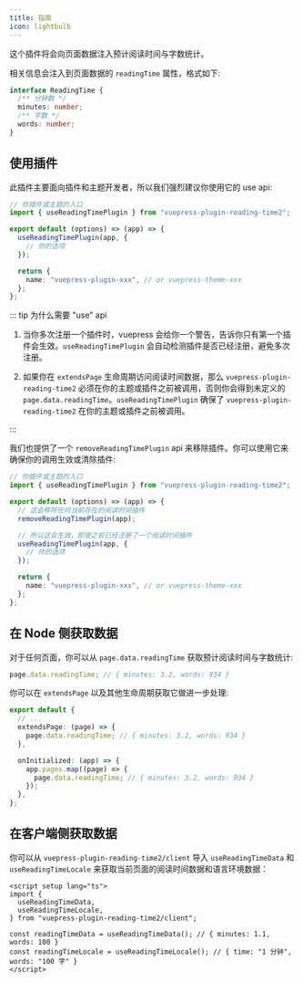 ```yaml
---
title: 指南
icon: lightbulb
---
```


这个插件将会向页面数据注入预计阅读时间与字数统计。

相关信息会注入到页面数据的 `readingTime` 属性，格式如下:

```ts
interface ReadingTime {
  /** 分钟数 */
  minutes: number;
  /** 字数 */
  words: number;
}
```

<!-- more -->

## 使用插件

此插件主要面向插件和主题开发者，所以我们强烈建议你使用它的 use api:

```ts
// 你插件或主题的入口
import { useReadingTimePlugin } from "vuepress-plugin-reading-time2";

export default (options) => (app) => {
  useReadingTimePlugin(app, {
    // 你的选项
  });

  return {
    name: "vuepress-plugin-xxx", // or vuepress-theme-xxx
  };
};
```

::: tip 为什么需要 "use" api

1. 当你多次注册一个插件时，vuepress 会给你一个警告，告诉你只有第一个插件会生效。`useReadingTimePlugin` 会自动检测插件是否已经注册，避免多次注册。

1. 如果你在 `extendsPage` 生命周期访问阅读时间数据，那么 `vuepress-plugin-reading-time2` 必须在你的主题或插件之前被调用，否则你会得到未定义的 `page.data.readingTime`。`useReadingTimePlugin` 确保了 `vuepress-plugin-reading-time2` 在你的主题或插件之前被调用。

:::

我们也提供了一个 `removeReadingTimePlugin` api 来移除插件。你可以使用它来确保你的调用生效或清除插件:

```ts
// 你插件或主题的入口
import { useReadingTimePlugin } from "vuepress-plugin-reading-time2";

export default (options) => (app) => {
  // 这会移除任何当前存在的阅读时间插件
  removeReadingTimePlugin(app);

  // 所以这会生效，即使之前已经注册了一个阅读时间插件
  useReadingTimePlugin(app, {
    // 你的选项
  });

  return {
    name: "vuepress-plugin-xxx", // or vuepress-theme-xxx
  };
};
```

## 在 Node 侧获取数据

对于任何页面，你可以从 `page.data.readingTime` 获取预计阅读时间与字数统计:

```ts
page.data.readingTime; // { minutes: 3.2, words: 934 }
```

你可以在 `extendsPage` 以及其他生命周期获取它做进一步处理:

```ts
export default {
  // ...
  extendsPage: (page) => {
    page.data.readingTime; // { minutes: 3.2, words: 934 }
  },

  onInitialized: (app) => {
    app.pages.map((page) => {
      page.data.readingTime; // { minutes: 3.2, words: 934 }
    });
  },
};
```

## 在客户端侧获取数据

你可以从 `vuepress-plugin-reading-time2/client` 导入 `useReadingTimeData` 和 `useReadingTimeLocale` 来获取当前页面的阅读时间数据和语言环境数据：

```vue
<script setup lang="ts">
import {
  useReadingTimeData,
  useReadingTimeLocale,
} from "vuepress-plugin-reading-time2/client";

const readingTimeData = useReadingTimeData(); // { minutes: 1.1, words: 100 }
const readingTimeLocale = useReadingTimeLocale(); // { time: "1 分钟", words: "100 字" }
</script>
```
